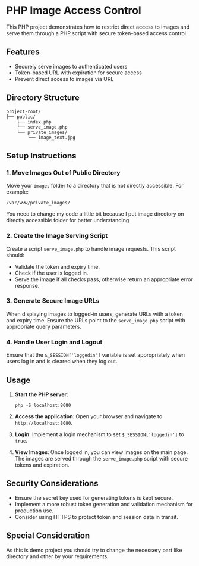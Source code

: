 # PHP Image Access Control

This PHP project demonstrates how to restrict direct access to images and serve them through a PHP script with secure token-based access control.

## Features

- Securely serve images to authenticated users
- Token-based URL with expiration for secure access
- Prevent direct access to images via URL

## Directory Structure

```
project-root/
├── public/
    ├── index.php
    └── serve_image.php
    └── private_images/
        └── image_text.jpg
```

## Setup Instructions

### 1. Move Images Out of Public Directory

Move your `images` folder to a directory that is not directly accessible. For example:

```
/var/www/private_images/
```

You need to change my code a little bit because I put image directory on directly accessible folder for better understanding

### 2. Create the Image Serving Script

Create a script `serve_image.php` to handle image requests. This script should:

- Validate the token and expiry time.
- Check if the user is logged in.
- Serve the image if all checks pass, otherwise return an appropriate error response.

### 3. Generate Secure Image URLs

When displaying images to logged-in users, generate URLs with a token and expiry time. Ensure the URLs point to the `serve_image.php` script with appropriate query parameters.

### 4. Handle User Login and Logout

Ensure that the `$_SESSION['loggedin']` variable is set appropriately when users log in and is cleared when they log out.

## Usage

1. **Start the PHP server**:
    ```
    php -S localhost:8080
    ```

2. **Access the application**: Open your browser and navigate to `http://localhost:8080`.

3. **Login**: Implement a login mechanism to set `$_SESSION['loggedin']` to `true`.

4. **View Images**: Once logged in, you can view images on the main page. The images are served through the `serve_image.php` script with secure tokens and expiration.

## Security Considerations

- Ensure the secret key used for generating tokens is kept secure.
- Implement a more robust token generation and validation mechanism for production use.
- Consider using HTTPS to protect token and session data in transit.

## Special Consideration

As this is demo project you should try to change the necessery part like directory and other by your requirements.
